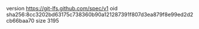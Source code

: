 version https://git-lfs.github.com/spec/v1
oid sha256:8cc3202bd63175c738360b90a121287391f807d3ea879f8e99ed2d2cb66baa70
size 3195
